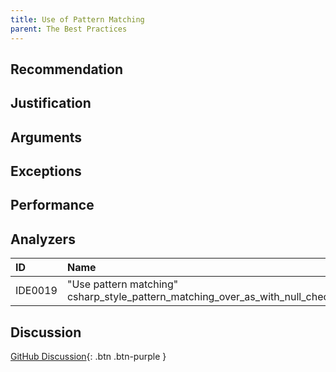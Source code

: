 ```yaml
---
title: Use of Pattern Matching
parent: The Best Practices
---
```


## Recommendation

## Justification

## Arguments

## Exceptions

## Performance

## Analyzers

| ID | Name | Value
|:-|:-|:-|
| IDE0019 | "Use pattern matching"<br>csharp_style_pattern_matching_over_as_with_null_check | |

## Discussion

[GitHub Discussion](){: .btn .btn-purple }